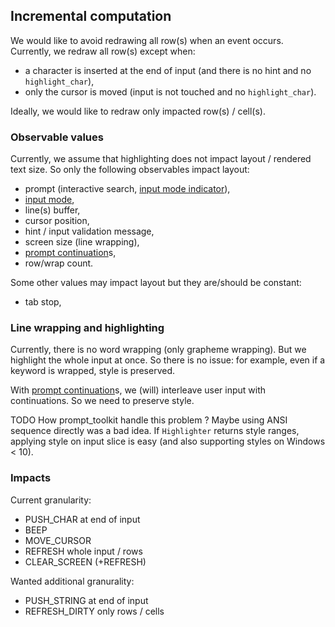 ## Incremental computation

We would like to avoid redrawing all row(s) when an event occurs.
Currently, we redraw all row(s) except when:
  * a character is inserted at the end of input (and there is no hint and no `highlight_char`),
  * only the cursor is moved (input is not touched and no `highlight_char`).

Ideally, we would like to redraw only impacted row(s) / cell(s).

### Observable values

Currently, we assume that highlighting does not impact layout / rendered text size.
So only the following observables impact layout:
  * prompt (interactive search, [input mode indicator](https://github.com/kkawakam/rustyline/pull/369)),
  * [input mode](https://github.com/kkawakam/rustyline/pull/369),
  * line(s) buffer,
  * cursor position,
  * hint / input validation message,
  * screen size (line wrapping),
  * [prompt continuation](https://github.com/kkawakam/rustyline/pull/372)s,
  * row/wrap count.

Some other values may impact layout but they are/should be constant:
  * tab stop,

### Line wrapping and highlighting

Currently, there is no word wrapping (only grapheme wrapping).
But we highlight the whole input at once.
So there is no issue: for example, even if a keyword is wrapped, style is preserved.

With [prompt continuation](https://github.com/kkawakam/rustyline/pull/372)s,
we (will) interleave user input with continuations.
So we need to preserve style.

TODO How prompt_toolkit handle this problem ?
Maybe using ANSI sequence directly was a bad idea. If `Highlighter` returns style ranges,
applying style on input slice is easy (and also supporting styles on Windows < 10). 

### Impacts

Current granularity:
 * PUSH_CHAR at end of input
 * BEEP
 * MOVE_CURSOR
 * REFRESH whole input / rows
 * CLEAR_SCREEN (+REFRESH)

Wanted additional granurality:
  * PUSH_STRING at end of input
  * REFRESH_DIRTY only rows / cells

